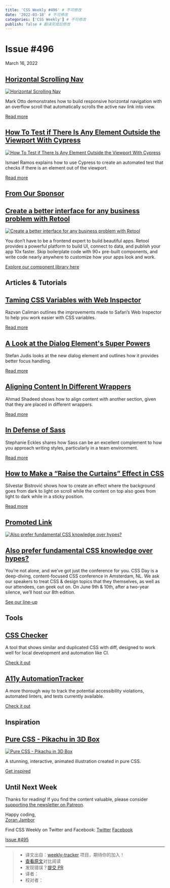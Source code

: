 ```yaml
---
title: 'CSS Weekly #496' # 不可修改
date: '2022-03-18' # 不可修改
categories: ['CSS Weekly'] # 不可修改
publish: false # 翻译完成后修改
---
```


<!--以上是预览信息，图片一张或限制百字左右，前者优先，全文请使用二级及以下标题-->
<!-- more -->

Issue #496
==========

March 16, 2022

[Horizontal Scrolling Nav](https://markdotto.com/2022/03/10/horizontal-scrolling-nav/?utm_source=CSS-Weekly&utm_campaign=Issue-496&utm_medium=web)
--------------------------------------------------------------------------------------------------------------------------------------------------

[![Horizontal Scrolling Nav](https://css-weekly.com/wp-content/uploads/2022/03/horizontal-scrolling-nav1.png)](https://markdotto.com/2022/03/10/horizontal-scrolling-nav/?utm_source=CSS-Weekly&utm_campaign=Issue-496&utm_medium=web)

Mark Otto demonstrates how to build responsive horizontal navigation with an overflow scroll that automatically scrolls the active nav link into view.

[Read more](https://markdotto.com/2022/03/10/horizontal-scrolling-nav/?utm_source=CSS-Weekly&utm_campaign=Issue-496&utm_medium=web)

[How To Test if There Is Any Element Outside the Viewport With Cypress](https://www.ismaelramos.dev/how-to-test-if-there-is-any-element-outside-the-viewport-with-cypress/?utm_source=CSS-Weekly&utm_campaign=Issue-496&utm_medium=web)
---------------------------------------------------------------------------------------------------------------------------------------------------------------------------------------------------------------------------------------

[![How To Test if There Is Any Element Outside the Viewport With Cypress](https://css-weekly.com/wp-content/uploads/2022/03/how-to-test-if-there-is-any-element-outside-the-viewport-with-cypress.jpg)](https://www.ismaelramos.dev/how-to-test-if-there-is-any-element-outside-the-viewport-with-cypress/?utm_source=CSS-Weekly&utm_campaign=Issue-496&utm_medium=web)

Ismael Ramos explains how to use Cypress to create an automated test that checks if there is an element out of the viewport.

[Read more](https://www.ismaelramos.dev/how-to-test-if-there-is-any-element-outside-the-viewport-with-cypress/?utm_source=CSS-Weekly&utm_campaign=Issue-496&utm_medium=web)

[From Our Sponsor](https://css-weekly.com/advertise)
----------------------------------------------------

[Create a better interface for any business problem with Retool](https://cssw.io/retool-better-interface-for-business-problems)
-------------------------------------------------------------------------------------------------------------------------------

[![Create a better interface for any business problem with Retool](https://css-weekly.com/wp-content/uploads/2022/03/retool-build-internal-tools-remarkably-fast.jpg)](https://cssw.io/retool-better-interface-for-business-problems)

You don’t have to be a frontend expert to build beautiful apps. Retool provides a powerful platform to build UI, connect to data, and publish your app 10x faster. Skip boilerplate code with 90+ pre-built components, and write code nearly anywhere to customize how your apps look and work.

[Explore our component library here](https://cssw.io/retool-better-interface-for-business-problems)

Articles & Tutorials
--------------------

[Taming CSS Variables with Web Inspector](https://webkit.org/blog/12303/css-variables-web-inspector/?utm_source=CSS-Weekly&utm_campaign=Issue-496&utm_medium=web)
-----------------------------------------------------------------------------------------------------------------------------------------------------------------

Razvan Caliman outlines the improvements made to Safari’s Web Inspector to help you work easier with CSS variables.

[Read more](https://webkit.org/blog/12303/css-variables-web-inspector/?utm_source=CSS-Weekly&utm_campaign=Issue-496&utm_medium=web)

[A Look at the Dialog Element's Super Powers](https://www.stefanjudis.com/blog/a-look-at-the-dialog-elements-super-powers/?utm_source=CSS-Weekly&utm_campaign=Issue-496&utm_medium=web)
---------------------------------------------------------------------------------------------------------------------------------------------------------------------------------------

Stefan Judis looks at the new dialog element and outlines how it provides better focus handling.

[Read more](https://www.stefanjudis.com/blog/a-look-at-the-dialog-elements-super-powers/?utm_source=CSS-Weekly&utm_campaign=Issue-496&utm_medium=web)

[Aligning Content In Different Wrappers](https://ishadeed.com/article/aligning-content-different-wrappers/?utm_source=CSS-Weekly&utm_campaign=Issue-496&utm_medium=web)
-----------------------------------------------------------------------------------------------------------------------------------------------------------------------

Ahmad Shadeed shows how to align content with another section, given that they are placed in different wrappers.

[Read more](https://ishadeed.com/article/aligning-content-different-wrappers/?utm_source=CSS-Weekly&utm_campaign=Issue-496&utm_medium=web)

[In Defense of Sass](https://thinkdobecreate.com/articles/in-defense-of-sass/?utm_source=CSS-Weekly&utm_campaign=Issue-496&utm_medium=web)
------------------------------------------------------------------------------------------------------------------------------------------

Stephanie Eckles shares how Sass can be an excellent complement to how you approach writing styles, particularly in a team environment.

[Read more](https://thinkdobecreate.com/articles/in-defense-of-sass/?utm_source=CSS-Weekly&utm_campaign=Issue-496&utm_medium=web)

[How to Make a “Raise the Curtains” Effect in CSS](https://css-tricks.com/css-raise-the-curtains-effect/?utm_source=CSS-Weekly&utm_campaign=Issue-496&utm_medium=web)
---------------------------------------------------------------------------------------------------------------------------------------------------------------------

Silvestar Bistrović shows how to create an effect where the background goes from dark to light on scroll while the content on top also goes from light to dark while in a sticky position.

[Read more](https://css-tricks.com/css-raise-the-curtains-effect/?utm_source=CSS-Weekly&utm_campaign=Issue-496&utm_medium=web)

[Promoted Link](https://css-weekly.com/advertise/#job-ad)
---------------------------------------------------------

[![Also prefer fundamental CSS knowledge over hypes?](https://css-weekly.com/wp-content/uploads/2022/02/cssday.png)](https://cssw.io/css-day-2022)

[Also prefer fundamental CSS knowledge over hypes?](https://cssw.io/css-day-2022)
---------------------------------------------------------------------------------

You’re not alone, and we’ve got just the conference for you. CSS Day is a deep-diving, content-focused CSS conference in Amsterdam, NL. We ask our speakers to treat CSS & design topics that they themselves, as well as our attendees, can geek out on. On June 9th & 10th, after a two-year silence, we’ll host our 8th edition.

[See our line-up](https://cssw.io/css-day-2022)

Tools
-----

[CSS Checker](https://github.com/ruilisi/css-checker?utm_source=CSS-Weekly&utm_campaign=Issue-496&utm_medium=web)
-----------------------------------------------------------------------------------------------------------------

A tool that shows similar and duplicated CSS with diff, designed to work well for local development and automation like CI.

[Check it out](https://github.com/ruilisi/css-checker?utm_source=CSS-Weekly&utm_campaign=Issue-496&utm_medium=web)

[A11y AutomationTracker](https://a11y-automation.dev/?utm_source=CSS-Weekly&utm_campaign=Issue-496&utm_medium=web)
------------------------------------------------------------------------------------------------------------------

A more thorough way to track the potential accessibility violations, automated linters, and tests currently available.

[Check it out](https://a11y-automation.dev/?utm_source=CSS-Weekly&utm_campaign=Issue-496&utm_medium=web)

Inspiration
-----------

[Pure CSS - Pikachu in 3D Box](https://codepen.io/maxi83c/pen/JjOZdWX?utm_source=CSS-Weekly&utm_campaign=Issue-496&utm_medium=web)
----------------------------------------------------------------------------------------------------------------------------------

[![Pure CSS - Pikachu in 3D Box](https://css-weekly.com/wp-content/uploads/2022/03/pure-css-pikachu-in-3d-box.png)](https://codepen.io/maxi83c/pen/JjOZdWX?utm_source=CSS-Weekly&utm_campaign=Issue-496&utm_medium=web)

A stunning, interactive, animated illustration created in pure CSS.

[Get inspired](https://codepen.io/maxi83c/pen/JjOZdWX?utm_source=CSS-Weekly&utm_campaign=Issue-496&utm_medium=web)

Until Next Week
---------------

Thanks for reading! If you find the content valuable, please consider [supporting the newsletter on Patreon](https://bit.ly/cssweekly-patreon).

Happy coding,  
[Zoran Jambor](https://twitter.com/ZoranJambor)

Find CSS Weekly on Twitter and Facebook: [Twitter](https://twitter.com/CSSWeekly) [Facebook](https://www.facebook.com/CSSWeekly)

[Issue #495](https://css-weekly.com/issue-495/)

---
> * 译文出自：[weekly-tracker](https://github.com/FEDarling/weekly-tracker) 项目，期待你的加入！
> * [查看原文](https://css-weekly.com/issue-496/)对比阅读
> * 发现错误？[提交 PR](https://github.com/FEDarling/weekly-tracker/blob/main/weeklys/css_weekly/496)
> * 译者：
> * 校对者：
